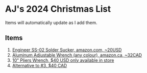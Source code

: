 # AJ's 2024 Christmas List
Items will automatically update as I add them.

## Items
1. [Engineer SS-02 Solder Sucker, amazon.com, ~20USD](https://www.amazon.com/dp/B002MJMXD4)
2. [Aluminum Adjustable Wrench (any colour), amazon.ca, ~32CAD](https://www.amazon.ca/PTNHZ-Adjustable-Lightweight-Aluminum-AN3-AN12/dp/B08CRFKP48)
3. [10" Pliers Wrench, $40 USD only available in store](https://www.harborfreight.com/10-in-pliers-wrench-58200.html)
4. [Alternative to #3, $40 CAD](https://www.canadiantire.ca/en/pdp/maximum-pliers-wrench-smooth-jaws-black-oxide-coating-rust-resistant-colour-coded-tips-10-in-0581692p.html#store=365)